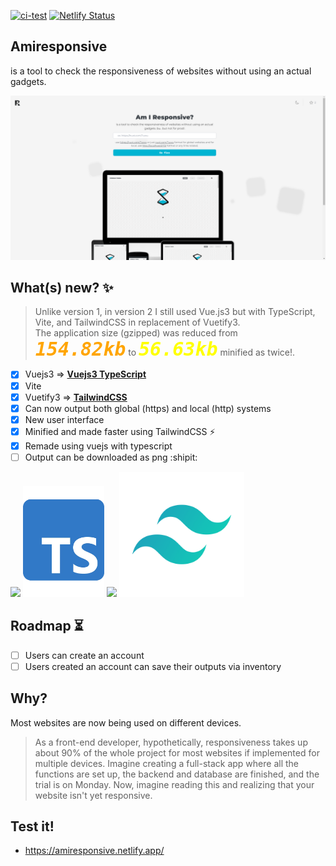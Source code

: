 [![ci-test](https://github.com/Shuashuaa/amiresponsive/actions/workflows/ci.yml/badge.svg)](https://github.com/Shuashuaa/amiresponsive/actions/workflows/ci.yml)
[![Netlify Status](https://api.netlify.com/api/v1/badges/8cf7b954-67c1-4533-b3b5-fa74f47286a4/deploy-status)](https://app.netlify.com/sites/amiresponsive/deploys)
<!-- #01b4d2 -->
## Amiresponsive
is a tool to check the responsiveness of websites without using an actual gadgets.

<img src="./src/assets/imgs/image-2.png"/>

## What(s) new? ✨

> Unlike version 1, in version 2 I still used Vue.js3 but with TypeScript, Vite, and TailwindCSS in replacement of Vuetify3. <br> The application size (gzipped) was reduced from <code style="font-size: 30px; color: orange;">***154.82kb***</code> to <code style="font-size: 30px; color: yellow;">***56.63kb***</code> minified as twice!.

- [x] Vuejs3 =>  <b style="text-decoration: underline;">Vuejs3 TypeScript</b>
- [x] Vite
- [x] Vuetify3 =>  <b style="text-decoration: underline;">TailwindCSS</b>
- [x] Can now output both global (https) and local (http) systems
- [x] New user interface
- [x] Minified and made faster using TailwindCSS :zap:
- [x] Remade using vuejs with typescript
- [ ] Output can be downloaded as png :shipit:

<div>
    <img src="https://external-content.duckduckgo.com/iu/?u=https%3A%2F%2Flogospng.org%2Fdownload%2Fvue.js%2Fvue-js-2048.png&f=1&nofb=1&ipt=680d479655f4fd80c9893dd39a3d12415e5f35edff3ff9edf38a7b680240797a&ipo=images" width="180"/>
    <img src="./src/assets/imgs/image.png" width="130" center/>
    <img src="https://vitejs.dev/logo-with-shadow.png" width="200"/>
    <img src="./src/assets/imgs/image-4.png" width="200" center/>
</div>

## Roadmap ⏳
<!-- Future Features ⏳ -->

- [ ] Users can create an account
- [ ] Users created an account can save their outputs via inventory

## Why?
Most websites are now being used on different devices.
> As a front-end developer, hypothetically, responsiveness takes up about 90% of the whole project for most websites if implemented for multiple devices. Imagine creating a full-stack app where all the functions are set up, the backend and database are finished, and the trial is on Monday. Now, imagine reading this and realizing that your website isn't yet responsive.

## Test it!

- <a href="https://amiresponsive.netlify.app/">https://amiresponsive.netlify.app/</a>

<!-- ## Run it! -->

<!-- ### to run local development apps like `http://localhost:5173/ or http://192.168.1.5:5173/ or http://127.0.0.0/`
```
git clone ${}0
yarn or npm install
yarn dev
``` -->

